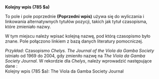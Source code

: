 **Kolejny wpis (785 $a)**  

To pole i pole poprzednie **(Poprzedni wpis)** używa się do wyliczania i linkowania alternatywnych tytułów pozycji, takich jak tytuł czasopisma, które zmieniało nazwy.  

W tym miejscu należy wpisać kolejną nazwę, pod którą czasopismo było znane. Pole połączono linkiem z bazą danych literatury pomocniczej.   

_Przykład:_ Czasopismo _Chelys. The Journal of the Viola da Gamba Society_ istniało od 1969 do 2004, gdy zmieniło nazwę na _The Viola da Gamba Society Journal_. W rekordzie dla _Chelys_, należy wprowadzić następujące dane :  
Kolejny wpis (785 $a): The Viola da Gamba Society Journal
